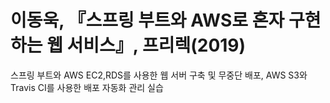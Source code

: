 # 이동욱, 『스프링 부트와 AWS로 혼자 구현하는 웹 서비스』, 프리렉(2019)
스프링 부트와  AWS EC2,RDS를 사용한  웹 서버 구축 및 무중단 배포, AWS S3와 Travis CI를 사용한 배포 자동화 관리 실습
